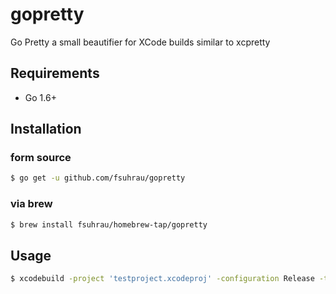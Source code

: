 # gopretty
Go Pretty a small beautifier for XCode builds similar to xcpretty

## Requirements
- Go 1.6+

## Installation
### form source
``` bash
$ go get -u github.com/fsuhrau/gopretty
```

### via brew
``` bash
$ brew install fsuhrau/homebrew-tap/gopretty
```

## Usage
``` bash
$ xcodebuild -project 'testproject.xcodeproj' -configuration Release -target "test" | gopretty
```
